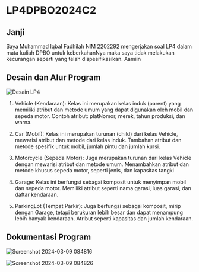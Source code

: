 # LP4DPBO2024C2

## Janji
Saya Muhammad Iqbal Fadhilah NIM 2202292 mengerjakan soal LP4 dalam mata kuliah DPBO
untuk keberkahanNya maka saya tidak melakukan kecurangan seperti yang telah dispesifikasikan. Aamiin 

## Desain dan Alur Program

![Desain LP4](https://github.com/IqbalFadhilah/LP4DPBO2024C2/assets/133628935/64cf25f5-ec6b-4fe1-a4e8-74dcbd5ed3e8)

1. Vehicle (Kendaraan):
Kelas ini merupakan kelas induk (parent) yang memiliki atribut dan metode umum yang dapat digunakan oleh mobil dan sepeda motor.
Contoh atribut: platNomor, merek, tahun produksi, dan warna.

2. Car (Mobil):
Kelas ini merupakan turunan (child) dari kelas Vehicle, mewarisi atribut dan metode dari kelas induk.
Tambahan atribut dan metode spesifik untuk mobil, jumlah pintu dan jumlah kursi.

4. Motorcycle (Sepeda Motor):
Juga merupakan turunan dari kelas Vehicle dengan mewarisi atribut dan metode umum.
Menambahkan atribut dan metode khusus sepeda motor, seperti jenis, dan kapasitas tangki

5. Garage:
Kelas ini berfungsi sebagai komposit untuk menyimpan mobil dan sepeda motor.
Memiliki atribut seperti nama garasi, luas garasi, dan daftar kendaraan.

6. ParkingLot (Tempat Parkir):
Juga berfungsi sebagai komposit, mirip dengan Garage, tetapi berukuran lebih besar dan dapat menampung lebih banyak kendaraan.
Atribut seperti kapasitas dan jumlah kendaraan.

## Dokumentasi Program

![Screenshot 2024-03-09 084816](https://github.com/IqbalFadhilah/LP4DPBO2024C2/assets/133628935/1d570547-c360-4e32-8a37-37e01caa6e06)

![Screenshot 2024-03-09 084826](https://github.com/IqbalFadhilah/LP4DPBO2024C2/assets/133628935/f158200a-0b6e-40cd-8842-261c01e7d157)
